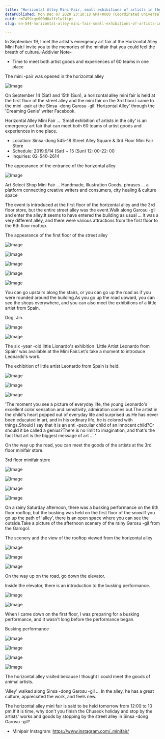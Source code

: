```yaml
---
title: "Horizontal Alley Mini Fair, small exhibitions of artists in the city center"
datePublished: Mon Dec 07 2020 23:10:18 GMT+0000 (Coordinated Universal Time)
cuid: cm7459cqc000d0alfclwlfipt
slug: en-544-horizontal-alley-mini-fair-small-exhibitions-of-artists-in-the-city-center

---
```



In September 19, I met the artist's emergency art fair at the Horizontal Alley Mini Fair.I invite you to the memories of the minifair that you could feel the breath of culture.-Addivier Note-

- Time to meet both artist goods and experiences of 60 teams in one place

The mini -pair was opened in the horizontal alley

![Image](https://cdn.hashnode.com/res/hashnode/image/upload/v1739499723433/58f3fab9-f660-4ac3-ba26-e2212871f18a.jpeg)

On September 14 (Sat) and 15th (Sun), a horizontal alley mini fair is held at the first floor of the street alley and the mini fair on the 3rd floor.I came to the mini -pair at the Sinsa -dong Garosu -gil 'Horizontal Alley' through the 'Dreaming Genie' writer Facebook.

Horizontal Alley Mini Fair ... 'Small exhibition of artists in the city' is an emergency art fair that can meet both 60 teams of artist goods and experiences in one place.

- Location: Sinsa-dong 545-18 Street Alley Square & 3rd Floor Mini Fair Store
- Schedule: 2019.9/14 (Sat) ~ 15 (Sun) 12: 00-22: 00
- Inquiries: 02-540-2614

The appearance of the entrance of the horizontal alley

![Image](https://cdn.hashnode.com/res/hashnode/image/upload/v1739499725982/c9d60fd1-de70-4828-a9cb-27bc88749a79.jpeg)

Art Select Shop Mini Fair ... Handmade, Illustration Goods, phrases ... a platform connecting creative writers and consumers, city healing & culture space

The event is introduced at the first floor of the horizontal alley and the 3rd floor store, but the entire street alley was the event.Walk along Garosu -gil and enter the alley.It seems to have entered the building as usual ... It was a very different alley, and there were various attractions from the first floor to the 6th floor rooftop.

The appearance of the first floor of the street alley

![Image](https://cdn.hashnode.com/res/hashnode/image/upload/v1739499728404/cb645c47-2f05-45fe-8aff-73d2783b8b95.jpeg)

![Image](https://cdn.hashnode.com/res/hashnode/image/upload/v1739499730698/20331a36-e62d-4df8-adfe-e2c267c3da36.jpeg)

![Image](https://cdn.hashnode.com/res/hashnode/image/upload/v1739499733452/389ea2c3-29dd-4d1d-a186-2400798f2b06.jpeg)

![Image](https://cdn.hashnode.com/res/hashnode/image/upload/v1739499736260/99a8086d-cc73-41c3-a335-a1be25acdb3d.jpeg)

![Image](https://cdn.hashnode.com/res/hashnode/image/upload/v1739499738642/0786fa0e-f583-490c-803e-dbfb708134ed.jpeg)

You can go upstairs along the stairs, or you can go up the road as if you were rounded around the building.As you go up the road upward, you can see the shops everywhere, and you can also meet the exhibitions of a little artist from Spain.

Dog, Jin.

![Image](https://cdn.hashnode.com/res/hashnode/image/upload/v1739499740799/ba632444-a0fd-4626-9f9a-9924389c2627.jpeg)

![Image](https://cdn.hashnode.com/res/hashnode/image/upload/v1739499743410/91ed5f64-6d4b-453f-8684-8d5ad585c594.jpeg)

The six -year -old little Lionardo's exhibition 'Little Artist Leonardo from Spain' was available at the Mini Fair.Let's take a moment to introduce Leonardo's work.

The exhibition of little artist Leonardo from Spain is held.

![Image](https://cdn.hashnode.com/res/hashnode/image/upload/v1739499745611/50f74799-61bb-4178-9f78-934db97814fe.jpeg)

![Image](https://cdn.hashnode.com/res/hashnode/image/upload/v1739499747741/81bdf906-55ad-4ba1-8355-174d368c3a08.jpeg)

![Image](https://cdn.hashnode.com/res/hashnode/image/upload/v1739499750259/aa1c31c7-c373-4a93-8067-e3ec01de432e.jpeg)

'The moment you see a picture of everyday life, the young Leonardo's excellent color sensation and sensitivity, admiration comes out.The artist in the child's heart popped out of everyday life and surprised us.He has never been educated in art, and in his ordinary life, he is colored with things.Should I say that it is an anti -peculiar child of an innocent child?Or should it be called a genius?There is no limit to imagination, and that's the fact that art is the biggest message of art ... '

On the way up the road, you can meet the goods of the artists at the 3rd floor minifair store.

3rd floor minifair store

![Image](https://cdn.hashnode.com/res/hashnode/image/upload/v1739499752905/7032d363-f0f1-4782-b0d4-709c8ba3d350.jpeg)

![Image](https://cdn.hashnode.com/res/hashnode/image/upload/v1739499755163/71ecbfc6-2c4e-415e-bbd6-5f3004469a28.jpeg)

![Image](https://cdn.hashnode.com/res/hashnode/image/upload/v1739499757192/84f50cf5-d24c-4890-a173-22206933961e.jpeg)

![Image](https://cdn.hashnode.com/res/hashnode/image/upload/v1739499759228/9ea0f996-c90c-4cc6-8b04-3a7ceb21716e.jpeg)

On a rainy Saturday afternoon, there was a busking performance on the 6th floor rooftop, but the busking was held on the first floor of the snow.If you go up the path of 'alley', there is an open space where you can see the outside.Take a picture of the afternoon scenery of the rainy Garosu -gil from the Garogol.

The scenery and the view of the rooftop viewed from the horizontal alley

![Image](https://cdn.hashnode.com/res/hashnode/image/upload/v1739499762050/275504eb-2602-4c64-be0d-ee1a6be27569.jpeg)

![Image](https://cdn.hashnode.com/res/hashnode/image/upload/v1739499764379/d6846eb8-09c1-45a1-9ac6-01966ddb8f0f.jpeg)

![Image](https://cdn.hashnode.com/res/hashnode/image/upload/v1739499766745/7ef538c4-0719-4cc6-98d1-59ec2557125c.jpeg)

On the way up on the road, go down the elevator.

Inside the elevator, there is an introduction to the busking performance.

![Image](https://cdn.hashnode.com/res/hashnode/image/upload/v1739499768876/f4728116-3820-4d81-9b5d-bc206c25f5e3.jpeg)

![Image](https://cdn.hashnode.com/res/hashnode/image/upload/v1739499771866/54c86f0f-b122-4761-9aaf-e0ef7ddfe13c.jpeg)

When I came down on the first floor, I was preparing for a busking performance, and it wasn't long before the performance began.

Busking performance

![Image](https://cdn.hashnode.com/res/hashnode/image/upload/v1739499775005/8fa66b20-6f0b-4866-8cac-5fdd2540b4a8.jpeg)

![Image](https://cdn.hashnode.com/res/hashnode/image/upload/v1739499777480/d5d7e04c-707f-4ef2-93aa-418d5c02fa68.jpeg)

![Image](https://cdn.hashnode.com/res/hashnode/image/upload/v1739499780438/51c1dd8f-7064-4298-8551-9860bca887d4.jpeg)

![Image](https://cdn.hashnode.com/res/hashnode/image/upload/v1739499783272/913fb7a7-0749-4715-9bc7-f8d42067b8f7.jpeg)

The horizontal alley visited because I thought I could meet the goods of animal artists.

'Alley' walked along Sinsa -dong Garosu -gil ... In the alley, he has a great culture, appreciated the work, and feels new.

The horizontal alley mini fair is said to be held tomorrow from 12:00 to 10 pm.If it is time, why don't you finish the Chuseok holiday and stop by the artists' works and goods by stopping by the street alley in Sinsa -dong Garosu -gil?

- Minipair Instagram: https://www.instagram.com/_minifair/